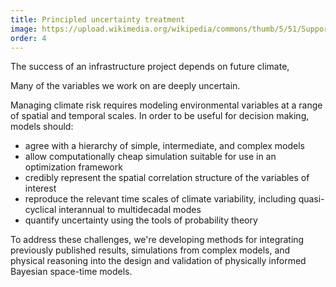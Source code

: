 ```yaml
---
title: Principled uncertainty treatment
image: https://upload.wikimedia.org/wikipedia/commons/thumb/5/51/Support_during_Hurricane_Harvey_%28TX%29_%2850%29.jpg/640px-Support_during_Hurricane_Harvey_%28TX%29_%2850%29.jpg
order: 4
---
```


The success of an infrastructure project depends on future climate, 

Many of the variables we work on are deeply uncertain.

Managing climate risk requires modeling environmental variables at a range of spatial and temporal scales.
In order to be useful for decision making, models should:

* agree with a hierarchy of simple, intermediate, and complex models
* allow computationally cheap simulation suitable for use in an optimization framework
* credibly represent the spatial correlation structure of the variables of interest
* reproduce the relevant time scales of climate variability, including quasi-cyclical interannual to multidecadal modes
* quantify uncertainty using the tools of probability theory

To address these challenges, we're developing methods for integrating previously published results, simulations from complex models, and physical reasoning into the design and validation of physically informed Bayesian space-time models.
